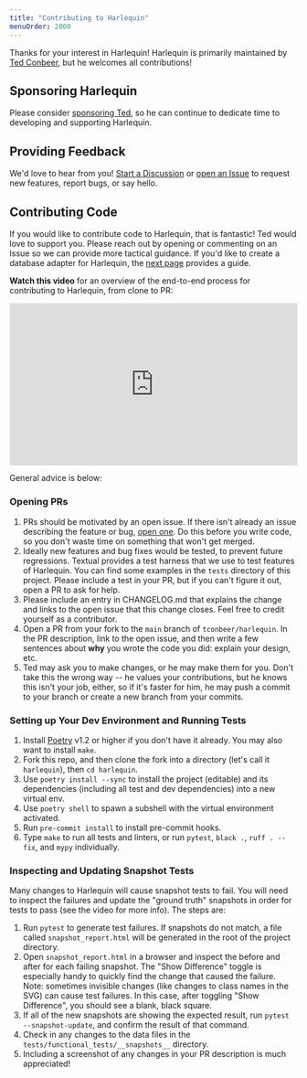 ```yaml
---
title: "Contributing to Harlequin"
menuOrder: 2000
---
```


Thanks for your interest in Harlequin! Harlequin is primarily maintained by [Ted Conbeer](https://tedconbeer.com), but he welcomes all contributions!

## Sponsoring Harlequin

Please consider [sponsoring Ted](https://github.com/sponsors/tconbeer), so he can continue to dedicate time to developing and supporting Harlequin.

## Providing Feedback

We'd love to hear from you! [Start a Discussion](https://github.com/tconbeer/harlequin/discussions) or [open an Issue](https://github.com/tconbeer/harlequin/issues/new) to request new features, report bugs, or say hello.

## Contributing Code

If you would like to contribute code to Harlequin, that is fantastic! Ted would love to support you. Please reach out by opening or commenting on an Issue so we can provide more tactical guidance. If you'd like to create a database adapter for Harlequin, the [next page](adapter-guide) provides a guide.

**Watch this video** for an overview of the end-to-end process for contributing to Harlequin, from clone to PR:

<div style="position: relative; padding-bottom: 56.25%; height: 0;">
    <iframe title="Video: Contributing to Harlequin" style="position: absolute; top: 0; left: 0; width: 100%; height: 100%; border: 0;" src="https://www.tella.tv/video/cls3nmne700000gl4bcp91arr/embed?b=0&title=1&a=1&loop=0&t=0&muted=0" allowfullscreen allowtransparency>
    </iframe>
</div>

General advice is below:

### Opening PRs

1. PRs should be motivated by an open issue. If there isn't already an issue describing the feature or bug, [open one](https://github.com/tconbeer/harlequin/issues/new). Do this before you write code, so you don't waste time on something that won't get merged.
2. Ideally new features and bug fixes would be tested, to prevent future regressions. Textual provides a test harness that we use to test features of Harlequin. You can find some examples in the `tests` directory of this project. Please include a test in your PR, but if you can't figure it out, open a PR to ask for help.
3. Please include an entry in CHANGELOG.md that explains the change and links to the open issue that this change closes. Feel free to credit yourself as a contributor.
4. Open a PR from your fork to the `main` branch of `tconbeer/harlequin`. In the PR description, link to the open issue, and then write a few sentences about **why** you wrote the code you did: explain your design, etc.
5. Ted may ask you to make changes, or he may make them for you. Don't take this the wrong way -- he values your contributions, but he knows this isn't your job, either, so if it's faster for him, he may push a commit to your branch or create a new branch from your commits.

### Setting up Your Dev Environment and Running Tests

1. Install [Poetry](https://python-poetry.org/) v1.2 or higher if you don't have it already. You may also want to install `make`.
1. Fork this repo, and then clone the fork into a directory (let's call it `harlequin`), then `cd harlequin`.
1. Use `poetry install --sync` to install the project (editable) and its dependencies (including all test and dev dependencies) into a new virtual env.
1. Use `poetry shell` to spawn a subshell with the virtual environment activated.
1. Run `pre-commit install` to install pre-commit hooks.
1. Type `make` to run all tests and linters, or run `pytest`, `black .`, `ruff . --fix`, and `mypy` individually.

### Inspecting and Updating Snapshot Tests

Many changes to Harlequin will cause snapshot tests to fail. You will need to inspect the failures and update the "ground truth" snapshots in order for tests to pass (see the video for more info). The steps are:

1. Run `pytest` to generate test failures. If snapshots do not match, a file called `snapshot_report.html` will be generated in the root of the project directory.
2. Open `snapshot_report.html` in a browser and inspect the before and after for each failing snapshot. The "Show Difference" toggle is especially handy to quickly find the change that caused the failure. Note: sometimes invisible changes (like changes to class names in the SVG) can cause test failures. In this case, after toggling "Show Difference", you should see a blank, black square.
3. If all of the new snapshots are showing the expected result, run `pytest --snapshot-update`, and confirm the result of that command.
4. Check in any changes to the data files in the `tests/functional_tests/__snapshots__` directory.
5. Including a screenshot of any changes in your PR description is much appreciated!

